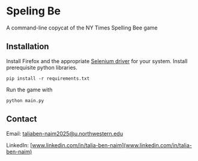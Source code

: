 # Speling Be
A command-line copycat of the NY Times Spelling Bee game

## Installation
Install Firefox and the appropriate [Selenium driver](https://github.com/mozilla/geckodriver/releases) for your system.
Install prerequisite python libraries.
```
pip install -r requirements.txt
```

Run the game with
```
python main.py
```

## Contact
Email: taliaben-naim2025@u.northwestern.edu

LinkedIn: [www.linkedin.com/in/talia-ben-naim](www.linkedin.com/in/talia-ben-naim)
